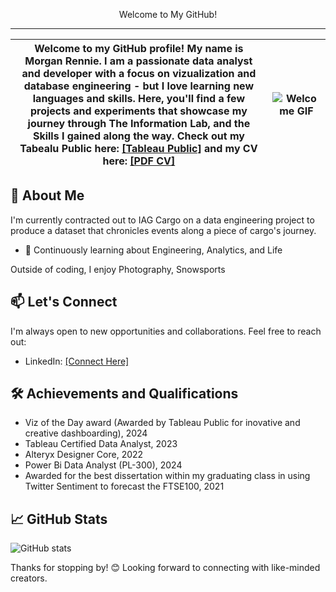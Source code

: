 
<p align="center"> Welcome to My GitHub! </p>

----------------------------------------------------------------------------------------------------------------------------------------------------------
Welcome to my GitHub profile! My name is __Morgan Rennie__. I am a passionate data analyst and developer with a focus on vizualization and database engineering - but I love learning new languages and skills. Here, you'll find a few projects and experiments that showcase my journey through The Information Lab, and the Skills I gained along the way.  Check out my Tabealu Public here: [[Tableau Public]](https://public.tableau.com/app/profile/morgan.rennie/vizzes) and my CV here: [[PDF CV]](https://github.com/MorganRennie/MorganRennie/blob/main/Morgan%20Rennie%20CV-Resume.pdf)| ![Welcome GIF](https://media1.tenor.com/m/nXPPaulE8xEAAAAd/inside-out-disney.gif) |
|-----------------|-----------------------------------------------------------------------------------|

## 🚀 About Me
I'm currently contracted out to IAG Cargo on a data engineering project to produce a dataset that chronicles events along a piece of cargo's journey.
- 🌱 Continuously learning about Engineering, Analytics, and Life

Outside of coding, I enjoy Photography, Snowsports

## 📫 Let's Connect
I'm always open to new opportunities and collaborations. Feel free to reach out:
- LinkedIn: [[Connect Here]](https://www.linkedin.com/in/morgan-rennie/)

## 🛠️ Achievements and Qualifications
- Viz of the Day award (Awarded by Tableau Public for inovative and creative dashboarding), 2024
- Tableau Certified Data Analyst, 2023
- Alteryx Designer Core, 2022
- Power Bi Data Analyst (PL-300), 2024
- Awarded for the best dissertation within my graduating class in using Twitter Sentiment to forecast the FTSE100, 2021

## 📈 GitHub Stats
![GitHub stats](https://github-readme-stats.vercel.app/api?username=MorganRennie&show_icons=true&theme=default)


Thanks for stopping by! 😊 Looking forward to connecting with like-minded creators.
